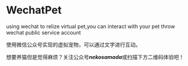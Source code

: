 # WechatPet
using wechat to relize virtual pet,you can interact with your pet throw wechat public service account

使用微信公众号实现的虚拟宠物，可以通过文字进行互动。

想要养猫但是觉得麻烦？关注公众号***nekosamada***或扫描下方二维码体验吧！
